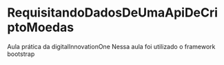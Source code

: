 # RequisitandoDadosDeUmaApiDeCriptoMoedas
Aula prática da digitalInnovationOne
Nessa aula foi utilizado o framework bootstrap 
